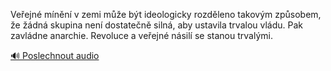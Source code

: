 
Veřejné mínění v zemi může být ideologicky rozděleno takovým způsobem, že žádná skupina není dostatečně silná, aby ustavila trvalou vládu. Pak zavládne anarchie. Revoluce a veřejné násilí se stanou trvalými.

[🔊 Poslechnout audio](/data/7-paragraphs/audio/chapter_41/para_002-Veejn-mnn-v-zemi-me-bt-ideologicky-rozdle.mp3)
